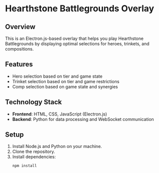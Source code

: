 # Hearthstone Battlegrounds Overlay

## Overview
This is an Electron.js-based overlay that helps you play Hearthstone Battlegrounds by displaying optimal selections for heroes, trinkets, and compositions. 

## Features
- Hero selection based on tier and game state
- Trinket selection based on tier and game restrictions
- Comp selection based on game state and synergies

## Technology Stack
- **Frontend**: HTML, CSS, JavaScript (Electron.js)
- **Backend**: Python for data processing and WebSocket communication

## Setup

1. Install Node.js and Python on your machine.
2. Clone the repository.
3. Install dependencies:
   ```bash
   npm install
